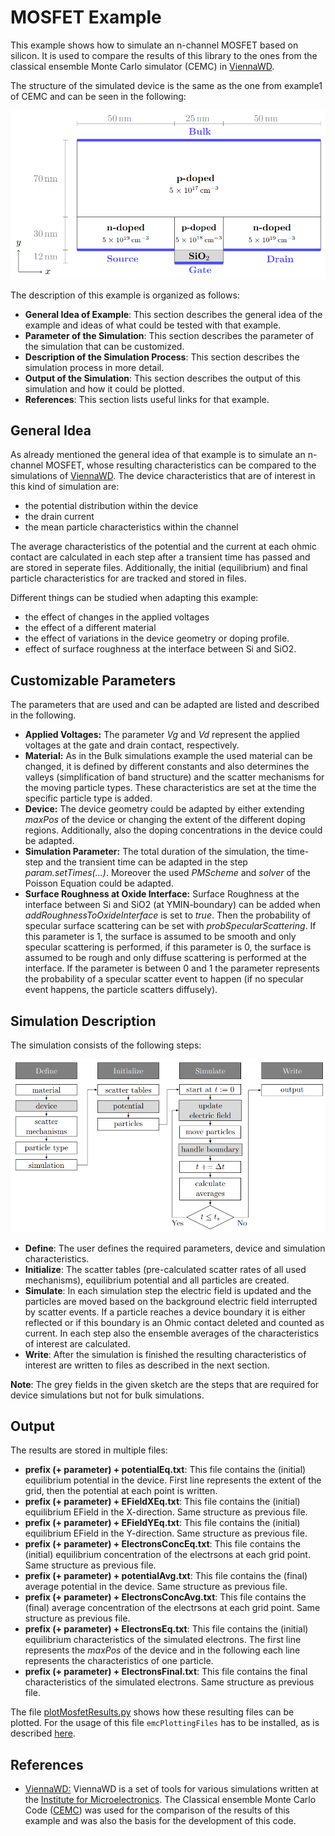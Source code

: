 # MOSFET Example
This example shows how to simulate an n-channel MOSFET based on silicon. It is used to compare the results of this library to the ones from the classical ensemble Monte Carlo simulator (CEMC) in [ViennaWD](https://www.iue.tuwien.ac.at/software/viennawd/).

The structure of the simulated device is the same as the one from example1 of CEMC and can be seen in the following:

<div align="center">
    <img src="../../docs/pictures/nChannelMOSFET_structure.png" width="700">
</div> 

The description of this example is organized as follows:

- **General Idea of Example**: This section describes the general idea of the example and ideas of what could be tested with that example.
- **Parameter of the Simulation**: This section describes the parameter of the simulation that can be customized.
- **Description of the Simulation Process**: This section describes the simulation process in more detail.
- **Output of the Simulation**: This section describes the output of this simulation and how it could be plotted.
- **References**: This section lists useful links for that example.

## General Idea
As already mentioned the general idea of that example is to simulate an n-channel MOSFET, whose resulting characteristics can be compared to the simulations of [ViennaWD](https://www.iue.tuwien.ac.at/software/viennawd/).  The device characteristics that are of interest in this kind of simulation are:

- the potential distribution within the device
- the drain current
- the mean particle characteristics within the channel

The average characteristics of the potential and the current at each ohmic contact are calculated in each step after a transient time has passed and are stored in seperate files. Additionally, the initial (equilibrium) and final particle characteristics for are tracked and stored in files.

Different things can be studied when adapting this example:

- the effect of changes in the applied voltages
- the effect of a different material 
- the effect of variations in the device geometry or doping profile.
- effect of surface roughness at the interface between Si and SiO2.
 
## Customizable Parameters
The parameters that are used and can be adapted are listed and described in the following.

- **Applied Voltages:** The parameter *Vg* and *Vd* represent the applied voltages at the gate and drain contact, respectively.
- **Material:** As in the Bulk simulations example the used material can be changed, it is defined by different constants and also determines the valleys (simplification of band structure) and the scatter mechanisms for the moving particle types. These characteristics are set at the time the specific particle type is added.
- **Device:** The device geometry could be adapted by either extending *maxPos* of the device or changing the extent of the different doping regions. Additionally, also the doping concentrations in the device could be adapted.
- **Simulation Parameter:** The total duration of the simulation, the time-step and the transient time can be adapted in the step *param.setTimes(...)*. Moreover the used *PMScheme* and *solver* of the Poisson Equation could be adapted. 
- **Surface Roughness at Oxide Interface:** Surface Roughness at the interface between Si and SiO2 (at YMIN-boundary) can be added when *addRoughnessToOxideInterface* is set to *true*. Then the probability of specular surface scattering can be set with *probSpecularScattering*. If this parameter is 1, the surface is assumed to be smooth and only specular scattering is performed, if this parameter is 0, the surface is assumed to be rough and only diffuse scattering is performed at the interface. If the parameter is between 0 and 1 the parameter represents the probability of a specular scatter event to happen (if no specular event happens, the particle scatters diffusely).

##  Simulation Description
The simulation consists of the following steps:

<div align="center">
    <img src="../../docs/pictures/workflow_deviceSimulation.png" width="700">
</div> 

- **Define**: The user defines the required parameters, device and simulation characteristics. 
- **Initialize**: The scatter tables (pre-calculated scatter rates of all used mechanisms), equilibrium potential and all particles are created.
- **Simulate**: In each simulation step the electric field is updated and the particles are moved based on the background electric field interrupted by scatter events. If a particle reaches a device boundary it is either reflected or if this boundary is an Ohmic contact deleted and counted as current. In each step also the ensemble averages of the characteristics of interest are calculated.
- **Write**: After the simulation is finished the resulting characteristics of interest are written to files as described in the next section.

**Note**: The grey fields in the given sketch are the steps that are required for device simulations but not for bulk simulations.

## Output

The results are stored in multiple files:

- **prefix (+ parameter) + potentialEq.txt**: This file contains the (initial) equilibrium potential in the device. First line represents the extent of the grid, then the potential at each point is written.
- **prefix (+ parameter) + EFieldXEq.txt**: This file contains the (initial) equilibrium EField in the X-direction. Same structure as previous file.
- **prefix (+ parameter) + EFieldYEq.txt**: This file contains the (initial) equilibrium EField in the Y-direction. Same structure as previous file.
- **prefix (+ parameter) + ElectronsConcEq.txt**: This file contains the (initial) equilibrium concentration of the electrsons at each grid point. Same structure as previous file.
- **prefix (+ parameter) + potentialAvg.txt**: This file contains the (final) average potential in the device. Same structure as previous file.
- **prefix (+ parameter) + ElectronsConcAvg.txt**: This file contains the (final) average concentration of the electrsons at each grid point. Same structure as previous file.
- **prefix (+ parameter) + ElectronsEq.txt**: This file contains the (initial) equilibrium characteristics of the simulated electrons. The first line represents the *maxPos* of the device and in the following each line represents the characteristics of one particle. 
- **prefix (+ parameter) + ElectronsFinal.txt**: This file contains the final characteristics of the simulated electrons. Same structure as previous file.

The file [plotMosfetResults.py](plotMosfetResults.py) shows how these resulting files can be plotted. For the usage of this file `emcPlottingFiles` has to be installed, as is described [here](../../README.md).

## References
- [ViennaWD:](https://www.iue.tuwien.ac.at/software/viennawd/) ViennaWD is a set of tools for various simulations written at the [Institute for Microelectronics](https://www.iue.tuwien.ac.at/home/). The Classical ensemble Monte Carlo Code ([CEMC](https://viennawd.sourceforge.net/viennawd-about-cemc.html)) was used for the comparison of the results of this example and was also the basis for the development of this code.
